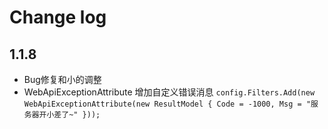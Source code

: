 # Change log

## 1.1.8
- Bug修复和小的调整
- WebApiExceptionAttribute 增加自定义错误消息
`config.Filters.Add(new WebApiExceptionAttribute(new ResultModel { Code = -1000, Msg = "服务器开小差了~" }));`
